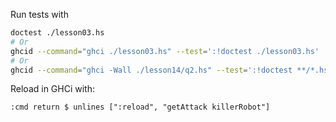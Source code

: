 Run tests with

```sh
doctest ./lesson03.hs
# Or
ghcid --command="ghci ./lesson03.hs" --test=':!doctest ./lesson03.hs'
# Or
ghcid --command="ghci -Wall ./lesson14/q2.hs" --test=':!doctest **/*.hs'
```

Reload in GHCi with:

```ghci
:cmd return $ unlines [":reload", "getAttack killerRobot"]
```